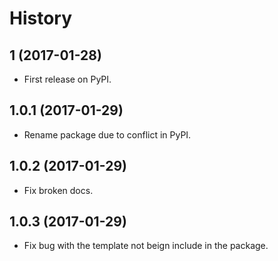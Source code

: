 # History


## 1 (2017-01-28)

* First release on PyPI.

## 1.0.1 (2017-01-29)

* Rename package due to conflict in PyPI.

## 1.0.2 (2017-01-29)

* Fix broken docs.

## 1.0.3 (2017-01-29)

* Fix bug with the template not beign include in the package.
